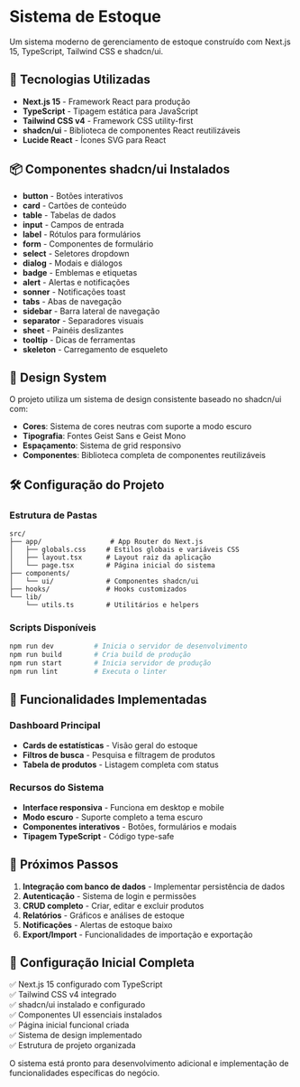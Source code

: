 # Sistema de Estoque

Um sistema moderno de gerenciamento de estoque construído com Next.js 15, TypeScript, Tailwind CSS e shadcn/ui.

## 🚀 Tecnologias Utilizadas

- **Next.js 15** - Framework React para produção
- **TypeScript** - Tipagem estática para JavaScript
- **Tailwind CSS v4** - Framework CSS utility-first
- **shadcn/ui** - Biblioteca de componentes React reutilizáveis
- **Lucide React** - Ícones SVG para React

## 📦 Componentes shadcn/ui Instalados

- **button** - Botões interativos
- **card** - Cartões de conteúdo
- **table** - Tabelas de dados
- **input** - Campos de entrada
- **label** - Rótulos para formulários
- **form** - Componentes de formulário
- **select** - Seletores dropdown
- **dialog** - Modais e diálogos
- **badge** - Emblemas e etiquetas
- **alert** - Alertas e notificações
- **sonner** - Notificações toast
- **tabs** - Abas de navegação
- **sidebar** - Barra lateral de navegação
- **separator** - Separadores visuais
- **sheet** - Painéis deslizantes
- **tooltip** - Dicas de ferramentas
- **skeleton** - Carregamento de esqueleto

## 🎨 Design System

O projeto utiliza um sistema de design consistente baseado no shadcn/ui com:

- **Cores**: Sistema de cores neutras com suporte a modo escuro
- **Tipografia**: Fontes Geist Sans e Geist Mono
- **Espaçamento**: Sistema de grid responsivo
- **Componentes**: Biblioteca completa de componentes reutilizáveis

## 🛠️ Configuração do Projeto

### Estrutura de Pastas

```
src/
├── app/                 # App Router do Next.js
│   ├── globals.css     # Estilos globais e variáveis CSS
│   ├── layout.tsx      # Layout raiz da aplicação
│   └── page.tsx        # Página inicial do sistema
├── components/
│   └── ui/             # Componentes shadcn/ui
├── hooks/              # Hooks customizados
└── lib/
    └── utils.ts        # Utilitários e helpers
```

### Scripts Disponíveis

```bash
npm run dev          # Inicia o servidor de desenvolvimento
npm run build        # Cria build de produção
npm run start        # Inicia servidor de produção
npm run lint         # Executa o linter
```

## 🎯 Funcionalidades Implementadas

### Dashboard Principal
- **Cards de estatísticas** - Visão geral do estoque
- **Filtros de busca** - Pesquisa e filtragem de produtos
- **Tabela de produtos** - Listagem completa com status

### Recursos do Sistema
- **Interface responsiva** - Funciona em desktop e mobile
- **Modo escuro** - Suporte completo a tema escuro
- **Componentes interativos** - Botões, formulários e modais
- **Tipagem TypeScript** - Código type-safe

## 🔧 Próximos Passos

1. **Integração com banco de dados** - Implementar persistência de dados
2. **Autenticação** - Sistema de login e permissões
3. **CRUD completo** - Criar, editar e excluir produtos
4. **Relatórios** - Gráficos e análises de estoque
5. **Notificações** - Alertas de estoque baixo
6. **Export/Import** - Funcionalidades de importação e exportação

## 📝 Configuração Inicial Completa

✅ Next.js 15 configurado com TypeScript  
✅ Tailwind CSS v4 integrado  
✅ shadcn/ui instalado e configurado  
✅ Componentes UI essenciais instalados  
✅ Página inicial funcional criada  
✅ Sistema de design implementado  
✅ Estrutura de projeto organizada  

O sistema está pronto para desenvolvimento adicional e implementação de funcionalidades específicas do negócio.
